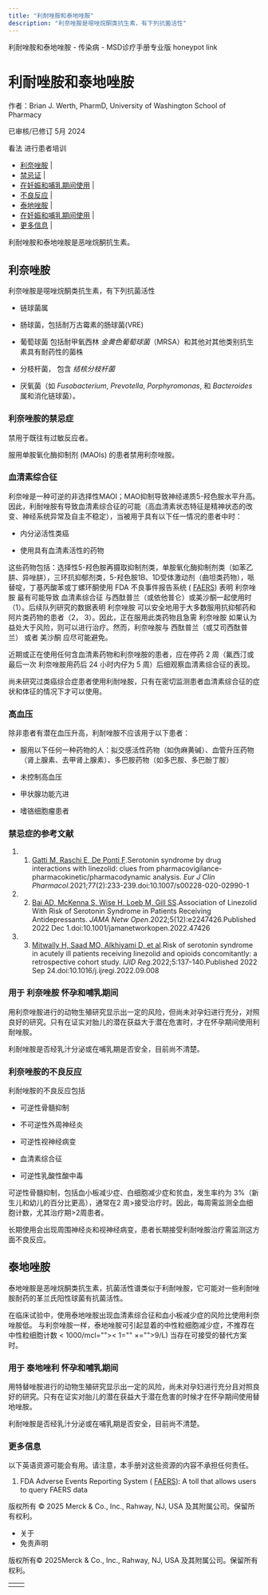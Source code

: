 ```yaml
---
title: "利耐唑胺和泰地唑胺"
description: "利奈唑胺是噁唑烷酮类抗生素，有下列抗菌活性"
---
```


﻿利耐唑胺和泰地唑胺 \- 传染病 \- MSD诊疗手册专业版 honeypot link

# 利耐唑胺和泰地唑胺

作者：Brian J. Werth, PharmD, University of Washington School of Pharmacy

已审核/已修订 5月 2024

看法 进行患者培训

- [利奈唑胺](#利奈唑胺_v13957556_zh) \|
- [禁忌证](#禁忌证_v13957577_zh) \|
- [在妊娠和哺乳期间使用](#在妊娠和哺乳期间使用_v13957610_zh) \|
- [不良反应](#不良反应_v13957614_zh) \|
- [泰地唑胺](#泰地唑胺_v13957630_zh) \|
- [在妊娠和哺乳期间使用](#在妊娠和哺乳期间使用_v39351467_zh) \|
- [更多信息](#更多信息_v90906472_zh) \|

利耐唑胺和泰地唑胺是恶唑烷酮抗生素。

## 利奈唑胺

利奈唑胺是噁唑烷酮类抗生素，有下列抗菌活性

- 链球菌属

- 肠球菌，包括耐万古霉素的肠球菌(VRE)

- 葡萄球菌 包括耐甲氧西林 _金黄色葡萄球菌_（MRSA）和其他对其他类别抗生素具有耐药性的菌株

- 分枝杆菌， 包含 _结核分枝杆菌_

- 厌氧菌（如 _Fusobacterium_, _Prevotella_, _Porphyromonas_, 和 _Bacteroides_ 属和消化链球菌）。


### 利奈唑胺的禁忌症

禁用于既往有过敏反应者。

服用单胺氧化酶抑制剂 (MAOIs) 的患者禁用利奈唑胺。

### 血清素综合征

利奈唑是一种可逆的非选择性MAOI；MAO抑制导致神经递质5-羟色胺水平升高。因此，利耐唑胺有导致血清素综合征的可能（高血清素状态特征是精神状态的改变、神经系统异常及自主不稳定），当被用于具有以下任一情况的患者中时：

- 内分泌活性类癌

- 使用具有血清素活性的药物


这些药物包括：选择性5-羟色胺再摄取抑制剂类，单胺氧化酶抑制剂类（如苯乙肼、异唑肼），三环抗抑郁剂类，5-羟色胺1B、1D受体激动剂（曲坦类药物），哌替啶，丁基丙酸苯或丁螺环酮使用 FDA 不良事件报告系统 ( [FAERS](https://www.fda.gov/drugs/questions-and-answers-fdas-adverse-event-reporting-system-faers/fda-adverse-event-reporting-system-faers-public-dashboard)) 表明 利奈唑胺 最有可能导致 血清素综合征 与西酞普兰（或依他普仑）或美沙酮一起使用时（1）。后续队列研究的数据表明 利奈唑胺 可以安全地用于大多数服用抗抑郁药和阿片类药物的患者（2， 3）。因此，正在服用此类药物且急需 利奈唑胺 如果认为益处大于风险，则可以进行治疗。然而，利奈唑胺与 西酞普兰（或艾司西酞普兰） 或者 美沙酮 应尽可能避免。

近期或正在使用任何含血清素药物和利奈唑胺的患者，应在停药 2 周（氟西汀或最后一次 利奈唑胺用药后 24 小时内仔为 5 周）后细观察血清素综合征的表现。

尚未研究过类癌综合症患者使用利耐唑胺，只有在密切监测患者血清素综合征的症状和体征的情况下才可以使用。

### 高血压

除非患者有潜在血压升高，利耐唑胺不应该用于以下患者：

- 服用以下任何一种药物的人：拟交感活性药物（如伪麻黄碱）、血管升压药物（肾上腺素、去甲肾上腺素）、多巴胺药物（如多巴胺、多巴酚丁胺）

- 未控制高血压

- 甲状腺功能亢进

- 嗜铬细胞瘤患者


### 禁忌症的参考文献

1. 1. [Gatti M, Raschi E, De Ponti F](https://www.ncbi.nlm.nih.gov/pmc/articles/PMC7803711/).Serotonin syndrome by drug interactions with linezolid: clues from pharmacovigilance-pharmacokinetic/pharmacodynamic analysis. _Eur J Clin Pharmacol_.2021;77(2):233-239.doi:10.1007/s00228-020-02990-1

2. 2. [Bai AD, McKenna S, Wise H, Loeb M, Gill SS](https://www.ncbi.nlm.nih.gov/pmc/articles/PMC9856528/).Association of Linezolid With Risk of Serotonin Syndrome in Patients Receiving Antidepressants. _JAMA Netw Open_.2022;5(12):e2247426.Published 2022 Dec 1.doi:10.1001/jamanetworkopen.2022.47426

3. 3. [Mitwally H, Saad MO, Alkhiyami D, et al](https://www.ncbi.nlm.nih.gov/pmc/articles/PMC9618969/).Risk of serotonin syndrome in acutely ill patients receiving linezolid and opioids concomitantly: a retrospective cohort study. _IJID Reg_.2022;5:137-140.Published 2022 Sep 24.doi:10.1016/j.ijregi.2022.09.008


### 用于 利奈唑胺 怀孕和哺乳期间

用利奈唑胺进行的动物生殖研究显示出一定的风险，但尚未对孕妇进行充分，对照良好的研究。只有在证实对胎儿的潜在获益大于潜在危害时，才在怀孕期间使用利耐唑胺。

利耐唑胺是否经乳汁分泌或在哺乳期是否安全，目前尚不清楚。

### 利奈唑胺的不良反应

利耐唑胺的不良反应包括

- 可逆性骨髓抑制

- 不可逆性外周神经炎

- 可逆性视神经病变

- 血清素综合征

- 可逆性乳酸性酸中毒


可逆性骨髓抑制，包括血小板减少症、白细胞减少症和贫血，发生率约为 3%（新生儿和幼儿的百分比更高），通常在2 周>接受治疗时。因此，每周需监测全血细胞计数，尤其治疗期>2周患者。

长期使用会出现周围神经炎和视神经病变，患者长期接受利耐唑胺治疗需监测这方面不良反应。

## 泰地唑胺

泰地唑胺是恶唑烷酮类抗生素，抗菌活性谱类似于利耐唑胺，它可能对一些利耐唑胺耐药的革兰氏阳性球菌有抗菌活性。

在临床试验中，使用泰地唑胺出现血清素综合征和血小板减少症的风险比使用利奈唑胺低。 与利奈唑胺一样，泰地唑胺可引起显着的中性粒细胞减少症，不推荐在中性粒细胞计数 < 1000/mcl="">< 1="" ×="">9/L) 当存在可接受的替代方案时。

### 用于 泰地唑利 怀孕和哺乳期间

用特替唑胺进行的动物生殖研究显示出一定的风险，尚未对孕妇进行充分且对照良好的研究。只有在证实对胎儿的潜在获益大于潜在危害的时候才在怀孕期间使用替地唑胺。

利耐唑胺是否经乳汁分泌或在哺乳期是否安全，目前尚不清楚。

### 更多信息

以下英语资源可能会有用。请注意，本手册对这些资源的内容不承担任何责任。

1. FDA Adverse Events Reporting System ( [FAERS](https://www.fda.gov/drugs/questions-and-answers-fdas-adverse-event-reporting-system-faers/fda-adverse-event-reporting-system-faers-public-dashboard)): A toll that allows users to query FAERS data




版权所有 © 2025
Merck & Co., Inc., Rahway, NJ, USA 及其附属公司。保留所有权利。

- 关于
- 免责声明

版权所有© 2025Merck & Co., Inc., Rahway, NJ, USA 及其附属公司。保留所有权利。

|     |     |
| --- | --- |
|  |  |